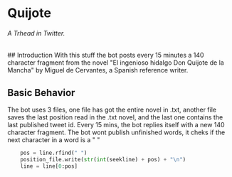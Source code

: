 # Quijote
###### A Trhead in Twitter.
## Introduction
With this stuff the bot posts every 15 minutes a 140 character fragment from the novel "El ingenioso hidalgo Don Quijote de la Mancha" by Miguel de Cervantes, a Spanish reference writer.

## Basic Behavior
The bot uses 3 files, one file has got the entire novel in .txt, another file saves the last position read in the .txt novel, and the last one contains the last published tweet id. Every 15 mins, the bot replies itself with a new 140 character fragment.
The bot wont publish unfinished words, it cheks if the next character in a word is a " "
```python
    pos = line.rfind(" ")
    position_file.write(str(int(seekline) + pos) + "\n")
    line = line[0:pos]
```
